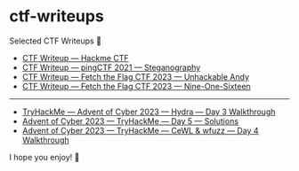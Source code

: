 # ctf-writeups
Selected CTF Writeups 🚩

-  [CTF Writeup — Hackme CTF](https://medium.com/@embossdotar/ctf-writeup-hackme-ctf-720341f061b4)
-  [CTF Writeup — pingCTF 2021 — Steganography](https://medium.com/@embossdotar/ctf-writeup-pingctf-2021-steganography-f4c10d8def03)
-  [CTF Writeup — Fetch the Flag CTF 2023 — Unhackable Andy](https://medium.com/@embossdotar/ctf-writeup-fetch-the-flag-ctf-2023-unhackable-andy-4e5a8dbdbcb0)
-  [CTF Writeup — Fetch the Flag CTF 2023 — Nine-One-Sixteen](https://medium.com/@embossdotar/ctf-writeup-fetch-the-flag-ctf-2023-nine-one-sixteen-4f3f076b9cfd)
_____________________
-  [TryHackMe — Advent of Cyber 2023 — Hydra — Day 3 Walkthrough](https://medium.com/@embossdotar/tryhackme-advent-of-cyber-2023-hydra-day-3-walkthrough-6f4c2b488a17)
-  [Advent of Cyber 2023 — TryHackMe — Day 5 — Solutions](https://medium.com/@embossdotar/advent-of-cyber-2023-tryhackme-day-5-solutions-02d94262d697)
-  [Advent of Cyber 2023 — TryHackMe — CeWL & wfuzz — Day 4 Walkthrough](https://medium.com/@embossdotar/advent-of-cyber-2023-tryhackme-cewl-wfuzz-day-4-walkthrough-51a70be43b37)

I hope you enjoy! 🎉
